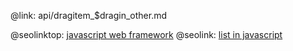 @link: api/dragitem_$dragin_other.md

@seolinktop: [javascript web framework](https://webix.com)
@seolink: [list in javascript](https://webix.com/widget/list/)